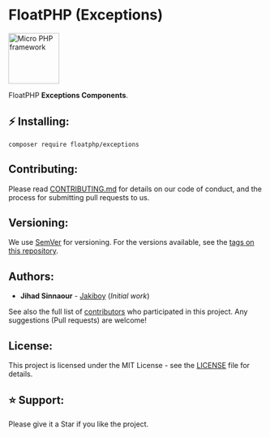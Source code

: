 # FloatPHP (Exceptions)

<img src="https://www.floatphp.com/assets/img/floatphp.png" width="100" alt="Micro PHP framework">

FloatPHP **Exceptions Components**.

## ⚡ Installing:

```
composer require floatphp/exceptions
```

## Contributing:

Please read [CONTRIBUTING.md](https://github.com/floatphp/Exceptions/blob/master/CONTRIBUTING.md) for details on our code of conduct, and the process for submitting pull requests to us.

## Versioning:

We use [SemVer](http://semver.org/) for versioning. For the versions available, see the [tags on this repository](https://github.com/floatphp/Exceptions/tags). 

## Authors:

* **Jihad Sinnaour** - [Jakiboy](https://github.com/Jakiboy) (*Initial work*)

See also the full list of [contributors](https://github.com/floatphp/Exceptions/contributors) who participated in this project. Any suggestions (Pull requests) are welcome!

## License:

This project is licensed under the MIT License - see the [LICENSE](https://github.com/floatphp/Exceptions/blob/master/LICENSE) file for details.

## ⭐ Support:

Please give it a Star if you like the project.